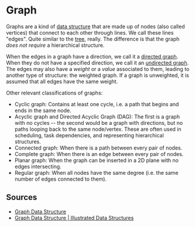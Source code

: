 # Graph

Graphs are a kind of [data structure](Computer%20Science/Data%20Structures/data%20structure.md) that are made up of nodes (also called vertices) that connect to each other through lines. We call these lines "edges". Quite similar to the [tree](Computer%20Science/Data%20Structures/tree.md), really. The difference is that the graph *does not require* a hierarchical structure.

When the edges in a graph have a direction, we call it a [directed graph](Computer%20Science/Data%20Structures/Graph/directed%20graph.md).  
When they do not have a specified direction, we call it an [undirected graph](Computer%20Science/Data%20Structures/Graph/undirected%20graph.md).  
The edges may also have a *weight* or a *value* associated to them, leading to another type of structure: the weighted graph. If a graph is unweighted, it is assumed that all edges have the same weight.

Other relevant classifications of graphs:

- Cyclic graph: Contains at least one cycle, i.e. a path that begins and ends in the same node.
- Acyclic graph and Directed Acyclic Graph (DAG): The first is a graph with no cycles -- the second would be a graph with directions, but no paths looping back to the same node/vertex. These are often used in scheduling, task dependencies, and representing hierarchical structures.
- Connected graph: When there is a path between every pair of nodes.
- Complete graph: When there is an edge between every pair of nodes.
- Planar graph: When the graph can be inserted in a 2D plane with no edges intersecting.
- Regular graph: When all nodes have the same degree (i.e. the same number of edges connected to them).

## Sources

- [Graph Data Structure](https://www.simplilearn.com/tutorials/data-structure-tutorial/graphs-in-data-structure)
- [Graph Data Structure | Illustrated Data Structures](https://www.youtube.com/watch?v=0sQE8zKhad0)
